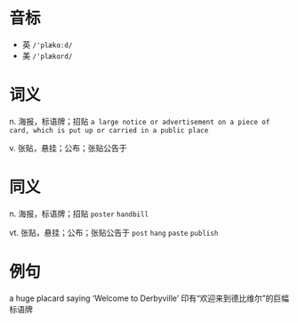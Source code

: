 # 音标

- 英 `/'plækɑːd/`
- 美 `/'plækɑrd/`

# 词义

n. 海报，标语牌；招贴
`a large notice or advertisement on a piece of card, which is put up or carried in a public place`

v. 张贴，悬挂；公布；张贴公告于


# 同义

n. 海报，标语牌；招贴
`poster` `handbill`

vt. 张贴，悬挂；公布；张贴公告于
`post` `hang` `paste` `publish`

# 例句

a huge placard saying ‘Welcome to Derbyville’
印有“欢迎来到德比维尔”的巨幅标语牌


